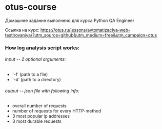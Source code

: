 # otus-course
Домашнее задание выполнено для курса Python QA Engineer

Ссылка на курс: https://otus.ru/lessons/avtomatizaciya-web-testirovaniya/?utm_source=github&utm_medium=free&utm_campaign=otus


### How log analysis script works:
###### input -- 2 optional arguments:
* '-f' (path to a file) 
* '-d' (path to a directory)

###### output -- json file with following info:
* overall number of requests
* number of requests for every HTTP-method
* 3 most popular ip addresses
* 3 most durable requests
